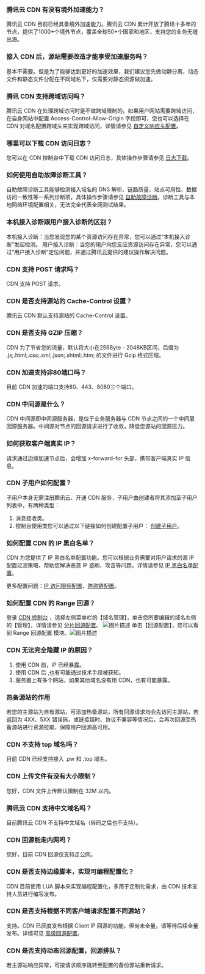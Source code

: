 ### 腾讯云 CDN 有没有境外加速能力？
腾讯云 CDN 目前已经具备境外加速能力。腾讯云 CDN 累计开放了腾讯十多年的节点，提供了1000+个境外节点，覆盖全球50+个国家和地区，支持您的业务无缝出海。

### 接入 CDN 后，源站需要改造才能享受加速服务吗？
基本不需要。但是为了能够达到更好的加速效果，我们建议您先做动静分离，动态文件和静态文件分配在不同域名下，仅需要对静态资源做加速。

### 腾讯 CDN 支持跨域访问吗？
腾讯云 CDN 在处理跨域访问时是不做跨域限制的。如果用户网站需要跨域访问，在自身网站中配置 Access-Control-Allow-Origin 字段即可，您也可以选择在 CDN 对域名配置跨域头来实现跨域访问，详情请参见 [自定义响应头配置](https://cloud.tencent.com/doc/product/228/6296)。

### 哪里可以下载 CDN 访问日志？
您可以在 CDN 控制台中下载 CDN 访问日志，具体操作步骤请参见 [日志下载](https://cloud.tencent.com/document/product/228/6316#.E4.BD.BF.E7.94.A8.E6.96.B9.E5.BC.8F)。

### 如何使用自助故障诊断工具？
自助故障诊断工具能够检测接入域名的 DNS 解析、链路质量、站点可用性、数据访问一致性等一系列诊断项，具体操作步骤请参见 [自助故障诊断](https://cloud.tencent.com/document/product/228/6304)。诊断工具与本地网络环境配置相关，无法完全代表全网测试结果。

### 本机接入诊断跟用户接入诊断的区别？
本机接入诊断：当您发现您的某个资源访问存在异常，您可以通过“本机接入诊断”发起检测。
用户接入诊断：当您的用户向您反应资源访问存在异常，您可以通过“用户接入诊断”定位问题，并通过腾讯云提供的建议操作解决问题。

### CDN 支持 POST 请求吗？
CDN 支持 POST 请求。

### CDN 是否支持源站的 Cache-Control 设置？
腾讯云 CDN 默认支持源站的 Cache-Control 设置。

### CDN 是否支持 GZIP 压缩？
CDN 为了节省您的流量，默认将大小在256Byte - 2048KB区间，后缀为 .js;.html;.css;.xml;.json;.shtml;.htm; 的文件进行 Gzip 格式压缩。

### CDN 加速支持非80端口吗？
目前 CDN 加速的端口支持80、443、8080三个端口。

### CDN 中间源是什么？
CDN 中间源即中间源服务器，是位于业务服务器与 CDN 节点之间的一个中间层回源服务器。中间源对节点的回源请求进行了收敛，降低您源站的回源压力。

### 如何获取客户端真实 IP？
请求通过边缘加速节点后，会增加 x-forward-for 头部，携带客户端真实 IP 信息。

### CDN 子用户如何配置？
子用户本身无需注册腾讯云、开通 CDN 服务，子用户由创建者将其添加至子用户列表中，有两种类型：
1. 消息接收类。
2. 控制台使用类您可以通过以下链接如何创建配置子用户： [创建子用户](https://cloud.tencent.com/document/product/228/41867)。

### 如何配置 CDN 的 IP 黑白名单？
CDN 为您提供了 IP 黑白名单配置功能。您可以根据业务需要对用户请求的源 IP 配置过滤策略，帮助您解决恶意 IP 盗刷、攻击等问题。详情请参见 [IP 黑白名单配置](https://cloud.tencent.com/document/product/228/41431)。

更多配置问题：[IP 访问限频配置](https://cloud.tencent.com/document/product/228/41432)、[防盗链配置](https://cloud.tencent.com/document/product/228/41454)。

### 如何配置 CDN 的 Range 回源？
登录  [CDN 控制台](https://console.cloud.tencent.com/cdn) ，选择左侧菜单栏的【域名管理】，单击您所要编辑的域名右侧的【管理】，详情请参见 [分片回源配置](https://cloud.tencent.com/document/product/228/7184)。 
![图片描述](https://main.qcloudimg.com/raw/d3e75f57d7731cedbbc55690fccf8e42.png)
单击【回源配置】，您可以看到 Range 回源配置 模块。![图片描述](https://main.qcloudimg.com/raw/8a7e81c54c7cb0f950441759c0e62f48.png)

### CDN 无法完全隐藏 IP 的原因？
1. 使用 CDN 前，IP 已经暴露。
2. 使用 CDN 后 ,也有可能通过技术手段被获知。
3. 服务器上有多个网站，如果其他域名没有用 CDN，也有可能暴露。

### 热备源站的作用
若您的主源站为自有源站，可添加热备源站，所有回源请求均会先访问主源站，若返回为 4XX、5XX 错误码，或链接超时、协议不兼容等情况后，会再次回源至热备源站进行资源拉取，保障用户回源高可用。

### CDN 不支持 top 域名吗？
目前 CDN 已经支持接入 .pw 和 .top 域名。

### CDN 上传文件有没有大小限制？
您好，CDN 文件上传默认限制在 32M 以内。

### 腾讯云 CDN 支持中文域名吗？
目前腾讯云 CDN 不支持中文域名（转码之后也不支持）。

### CDN 回源能走内网吗？
您好，目前 CDN 回源仅支持走公网。

### CDN 是否支持边缘脚本，实现可编程配置化？
CDN 目前使用 LUA 脚本来实现编程配置化，多用于定制化需求，由 CDN 技术支持人员进行编写发布。

### CDN 是否支持根据不同客户端请求配置不同源站？
支持。CDN 已灰度发布根据 Client IP 回源的功能，但尚未全量，请等待后续全量发布。详情可见 [高级回源配置](https://cloud.tencent.com/document/product/228/51108)。

### CDN 是否支持动态回源配置，回源排队？
若主源站响应异常，可按请求顺序跳转至配置的备份源站重新请求。
